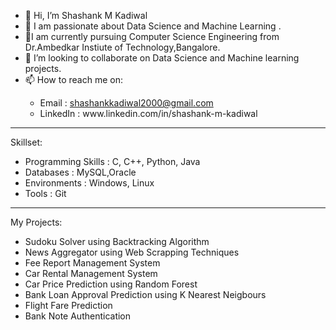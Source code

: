 - 👋 Hi, I’m Shashank M Kadiwal
- 👀 I am passionate about Data Science and  Machine Learning .
- 🌱I am currently pursuing Computer Science Engineering from Dr.Ambedkar Instiute of Technology,Bangalore. 
- 💞️ I’m looking to collaborate on Data Science and Machine learning projects.
- 📫 How to reach me on: <br>
<ul>
<ul>
 <li>Email : <a href="mailto:shashankkadiwal2000@gmail.com">shashankkadiwal2000@gmail.com</a></li>
 <li>LinkedIn : www.linkedin.com/in/shashank-m-kadiwal</li>
 </ul>
 </ul>
<hr>
Skillset:

- Programming Skills : C, C++, Python, Java <br>
- Databases : MySQL,Oracle <br>
- Environments : Windows, Linux <br>
- Tools : Git
<hr> 
My Projects: 

- Sudoku Solver using Backtracking Algorithm
- News Aggregator using Web Scrapping Techniques
- Fee Report Management System
- Car Rental Management System
- Car Price Prediction using Random Forest 
- Bank Loan Approval Prediction using K Nearest Neigbours
- Flight Fare Prediction
- Bank Note Authentication
  


  



<!---
Shashank0510/Shashank0510 is a ✨ special ✨ repository because its `README.md` (this file) appears on your GitHub profile.
You can click the Preview link to take a look at your changes.
--->
